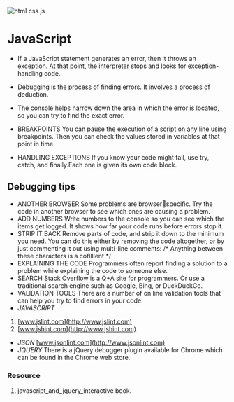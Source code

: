 ![html css js](https://miro.medium.com/max/3840/0*crN1sMRpNnApF9Pe.png)
# JavaScript
* If a JavaScript statement generates an error, then it throws an exception. 
At that point, the interpreter stops and looks for exception-handling code.
* Debugging is the process of finding errors. It involves a process of deduction. 
* The console helps narrow down the area in which the 
error is located, so you can try to find the exact error. 

* BREAKPOINTS 
You can pause the execution of a script on any 
line using breakpoints. Then you can check the 
values stored in variables at that point in time. 
* HANDLING EXCEPTIONS
If you know your code might fail, use try, catch, and finally.Each one is given its own code block. 
## Debugging tips
* ANOTHER BROWSER 
Some problems are browserspecific. Try the code in another 
browser to see which ones are 
causing a problem. 
* ADD NUMBERS 
Write numbers to the console 
so you can see which the items 
get logged. It shows how far your 
code runs before errors stop it. 
* STRIP IT BACK 
Remove parts of code, and strip 
it down to the minimum you 
need. You can do this either by 
removing the code altogether, or 
by just commenting it out using 
multi-line comments: 
/* Anything between these 
characters is a cofllllent */ 
* EXPLAINING THE CODE 
Programmers often report 
finding a solution to a problem 
while explaining the code to 
someone else. 
* SEARCH 
Stack Overflow is a Q+A site for 
programmers. Or use a traditional search 
engine such as Google, Bing, or 
DuckDuckGo.
* VALIDATION TOOLS 
There are a number of on line 
validation tools that can help you 
try to find errors in your code: 
* *JAVASCRIPT* 
1. [www.jslint.com](http://www.jslint.com) 
2. [www.jshint.com](http://www.jshint.com)
* *JSON* 
[www.jsonlint.com](http://www.jsonlint.com) 
* *JQUERY* 
There is a jQuery debugger 
plugin available for Chrome 
which can be found in the 
Chrome web store. 

### Resource
1.  javascript_and_jquery_interactive book. 